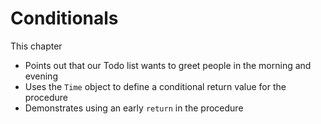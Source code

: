 # Conditionals

This chapter

* Points out that our Todo list wants to greet people in the morning and evening
* Uses the `Time` object to define a conditional return value for the procedure
* Demonstrates using an early `return` in the procedure